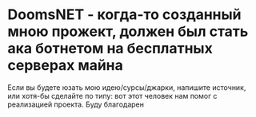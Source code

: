 # DoomsNET - когда-то созданный мною прожект, должен был стать ака ботнетом на бесплатных серверах майна
Если вы будете юзать мою идею/сурсы/джарки, напишите источник, или хотя-бы сделайте по типу: вот этот человек нам помог с реализацией проекта. Буду благодарен
